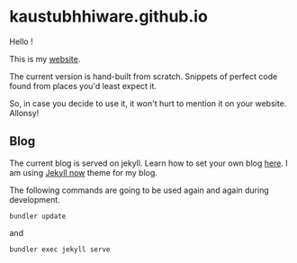 # kaustubhhiware.github.io

Hello !

This is my [website](kaustubhhiware.github.io).

The current version is hand-built from scratch. Snippets of perfect code found from places you'd least expect it.

So, in case you decide to use it, it won't hurt to mention it on your website. Allonsy!


## Blog

The current blog is served on jekyll. Learn how to set your own blog [here](https://help.github.com/articles/setting-up-your-github-pages-site-locally-with-jekyll/).
I am using [Jekyll now](https://github.com/barryclark/jekyll-now) theme for my blog.


The following commands are going to be used again and again during development.

    bundler update

and

    bundler exec jekyll serve

